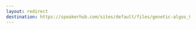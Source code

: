 ```yaml
---
layout: redirect
destination: https://speakerhub.com/sites/default/files/genetic-algos_0.pdf
---
```

